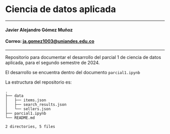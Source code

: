 # Ciencia de datos aplicada
---
#### Javier Alejandro Gómez Muñoz  
#### Correo: ja.gomez1003@uniandes.edu.co
---

Repositorio para documentar el desarrollo del parcial 1 de ciencia de datos
aplicada, para el segundo semestre de 2024.


El desarrollo se encuentra dentro del documento `parcial1.ipynb`

La estructura del repositorio es:

```
.
├── data
│   ├── items.json
│   ├── search_results.json
│   └── sellers.json
├── parcial1.ipynb
└── README.md

2 directories, 5 files
```